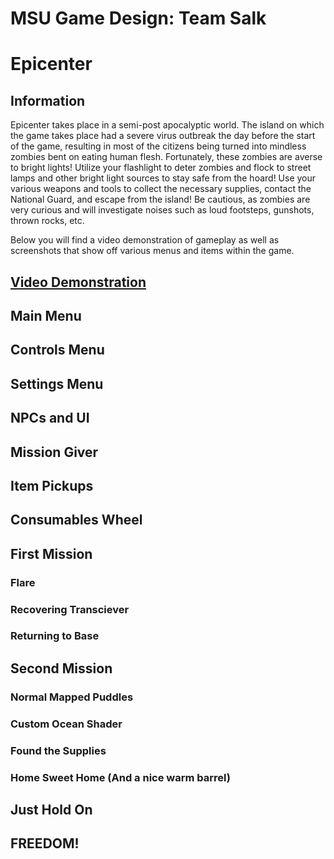 # MSU Game Design: Team Salk

# Epicenter

## Information
Epicenter takes place in a semi-post apocalyptic world. The island on which the game takes place had a severe virus outbreak the day before the start of the game, resulting in most of the citizens being turned into mindless zombies bent on eating human flesh. Fortunately, these zombies are averse to bright lights! Utilize your flashlight to deter zombies and flock to street lamps and other bright light sources to stay safe from the hoard! Use your various weapons and tools to collect the necessary supplies, contact the National Guard, and escape from the island! Be cautious, as zombies are very curious and will investigate noises such as loud footsteps, gunshots, thrown rocks, etc.

Below you will find a video demonstration of gameplay as well as screenshots that show off various menus and items within the game.

## [Video Demonstration](https://drive.google.com/open?id=1TCPK3rS_LwWjWHmt3_8e8Zghg-3NzYvd)

## Main Menu
[](https://github.com/CircuitDev192/Game3/blob/master/Screenshots/1.png)

## Controls Menu
[](https://github.com/CircuitDev192/Game3/blob/master/Screenshots/2.png)

## Settings Menu
[](https://github.com/CircuitDev192/Game3/blob/master/Screenshots/3.png)

## NPCs and UI
[](https://github.com/CircuitDev192/Game3/blob/master/Screenshots/4.png)

## Mission Giver
[](https://github.com/CircuitDev192/Game3/blob/master/Screenshots/5.png)

## Item Pickups
[](https://github.com/CircuitDev192/Game3/blob/master/Screenshots/6.png)

## Consumables Wheel
[](https://github.com/CircuitDev192/Game3/blob/master/Screenshots/7.png)

## First Mission
[](https://github.com/CircuitDev192/Game3/blob/master/Screenshots/8.png)
[](https://github.com/CircuitDev192/Game3/blob/master/Screenshots/9.png)
### Flare
[](https://github.com/CircuitDev192/Game3/blob/master/Screenshots/10.png)
### Recovering Transciever
[](https://github.com/CircuitDev192/Game3/blob/master/Screenshots/11.png)
### Returning to Base
[](https://github.com/CircuitDev192/Game3/blob/master/Screenshots/13.png)

## Second Mission
### Normal Mapped Puddles
[](https://github.com/CircuitDev192/Game3/blob/master/Screenshots/14.png)
### Custom Ocean Shader
[](https://github.com/CircuitDev192/Game3/blob/master/Screenshots/15.png)
### Found the Supplies
[](https://github.com/CircuitDev192/Game3/blob/master/Screenshots/16.png)
### Home Sweet Home (And a nice warm barrel)
[](https://github.com/CircuitDev192/Game3/blob/master/Screenshots/17.png)

## Just Hold On
[](https://github.com/CircuitDev192/Game3/blob/master/Screenshots/18.png)

## FREEDOM!
[](https://github.com/CircuitDev192/Game3/blob/master/Screenshots/19.png)
